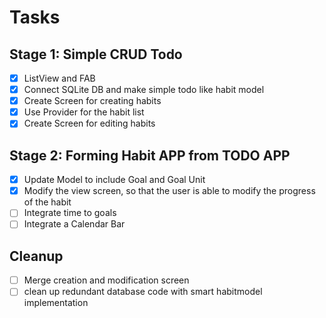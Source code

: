 # Tasks

## Stage 1: Simple CRUD Todo

- [X] ListView and FAB
- [X] Connect SQLite DB and make simple todo like habit model
- [X] Create Screen for creating habits
- [X] Use Provider for the habit list
- [X] Create Screen for editing habits

## Stage 2: Forming Habit APP from TODO APP

- [X] Update Model to include Goal and Goal Unit
- [X] Modify the view screen, so that the user is able to modify the progress of the habit
- [ ] Integrate time to goals
- [ ] Integrate a Calendar Bar

## Cleanup

- [ ] Merge creation and modification screen
- [ ] clean up redundant database code with smart habitmodel implementation